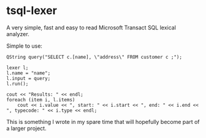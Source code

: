 # tsql-lexer
A very simple, fast and easy to read Microsoft Transact SQL lexical analyzer.

Simple to use:

    QString query("SELECT c.[name], \"address\" FROM customer c ;");

    lexer l;
    l.name = "name";
    l.input = query;
    l.run();

    cout << "Results: " << endl;
    foreach (item i, l.items)
        cout << i.value << ", start: " << i.start << ", end: " << i.end << ", typecode: " << i.type << endl;

This is something I wrote in my spare time that will hopefully become part of a larger project.

